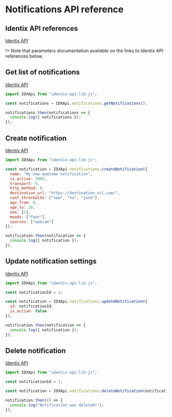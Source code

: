 # Notifications API reference

## Identix API references

[Identix API](https://kb.identix.one/#/notifications)

!> Note that parameters documentation available on the links to Identix API references below.

## Get list of notifications

[Identix API](https://kb.identix.one/#/notifications?id=request-of-list-of-notification-profiles)

```js
import IDXApi from "identix-api-lib-js";

const notifications = IDXApi.notifications.getNotifications();

notifications.then(notifications => {
  console.log({ notifications });
});
```

## Create notification

[Identix API](https://kb.identix.one/#/notifications?id=creating-notification-profile)

```js
import IDXApi from "identix-api-lib-js";

const notification = IDXApi.notifications.createNotification({
  name: "My new awesome notification",
  is_active: 7000,
  transport: 0,
  http_method: 0,
  destination_url: "https://destination-url.com/",
  conf_thresholds: ["new", "ha", "junk"],
  age_from: 0,
  age_to: 20,
  sex: [1],
  moods: ["fear"],
  sources: ["webcam"]
});

notification.then(notification => {
  console.log({ notification });
});
```

## Update notification settings

[Identix API](https://kb.identix.one/#/notifications?id=changing-of-the-notification-profile-settings)

```js
import IDXApi from "identix-api-lib-js";

const notificationId = 1;

const notification = IDXApi.notifications.updateNotification({
  id: notificationId,
  is_active: false
});

notification.then(notification => {
  console.log({ notification });
});
```

## Delete notification

[Identix API](https://kb.identix.one/#/notifications?id=deleting-of-notification-profile)

```js
import IDXApi from "identix-api-lib-js";

const notificationId = 1;

const notification = IDXApi.notifications.deleteNotification(notificationId);

notification.then(() => {
  console.log("Notification was deleted!");
});
```
